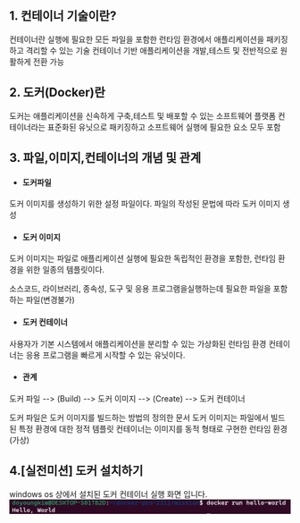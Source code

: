 ## 1. 컨테이너 기술이란?

컨테이너란 실행에 필요한 모든 파일을 포함한 런타임 환경에서 애플리케이션을 패키징하고 격리할 수 있는 기술
컨테이너 기반 애플리케이션을 개발,테스트 및 전반적으로 원활하게 전환 가능


## 2. 도커(Docker)란
도커는 애플리케이션을 신속하게 구축,테스트 및 배포할 수 있는 소프트웨어 플랫폼
컨테이너라는 표준화된 유닛으로 패키징하고 소프트웨어 실행에 필요한 요소 모두 포함

## 3. 파일,이미지,컨테이너의 개념 및 관계
- #### 도커파일
도커 이미지를 생성하기 위한 설정 파일이다. 파일의 작성된 문법에 따라 도커 이미지 생성

- #### 도커 이미지
도커 이미지는 파일로 애플리케이션 실행에 필요한 독립적인 환경을 포함한, 런타임 환경을 위한 일종의 템플릿이다.

소스코드, 라이브러리, 종속성, 도구 및 응용 프로그램을실행하는데 필요한 파일을 포함하는 파일(변경불가)

- #### 도커 컨테이너
사용자가 기본 시스템에서 애플리케이션을 분리할 수 있는 가상화된 런타임 환경
컨테이너는 응용 프로그램을 빠르게 시작할 수 있는 유닛이다.


- #### 관계
도커 파일 --> (Build) --> 도커 이미지 --> (Create) --> 도커 컨테이너

도커 파일은 도커 이미지를 빌드하는 방법의 정의한 문서
도커 이미지는 파일에서 빌드된 특정 환경에 대한 정적 템플릿
컨테이너는 이미지를 동적 형태로 구현한 런타임 환경(가상)

## 4.[실전미션] 도커 설치하기
windows os 상에서 설치된 도커 컨테이너 실행 화면 입니다.
![Alt text](%EB%8F%84%EC%BB%A4.png)
